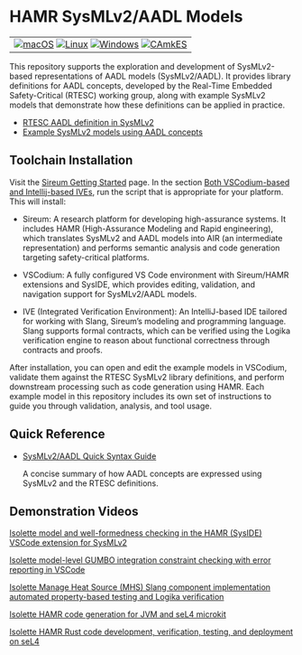# HAMR SysMLv2/AADL Models

<table>
<tr>
<td> 
  <a href="https://github.com/santoslab/sysmlv2-models/actions/workflows/CI-macOS.yml?query=branch%3Amain"><img src="https://github.com/santoslab/sysmlv2-models/actions/workflows/CI-macOS.yml/badge.svg" alt="macOS"></a>
  <a href="https://github.com/santoslab/sysmlv2-models/actions/workflows/CI-linux.yml?query=branch%3Amain"><img src="https://github.com/santoslab/sysmlv2-models/actions/workflows/CI-linux.yml/badge.svg" alt="Linux"></a>
  <a href="https://github.com/santoslab/sysmlv2-models/actions/workflows/CI-windows.yml?query=branch%3Amain"><img src="https://github.com/santoslab/sysmlv2-models/actions/workflows/CI-windows.yml/badge.svg" alt="Windows"></a>
  <a href="https://github.com/santoslab/sysmlv2-models/actions/workflows/CI-camkes.yml?query=branch%3Amain"><img src="https://github.com/santoslab/sysmlv2-models/actions/workflows/CI-camkes.yml/badge.svg" alt="CAmkES"></a>
</td>
</tr>
</table>

This repository supports the exploration and development of SysMLv2-based
representations of AADL models (SysMLv2/AADL). It provides library definitions for AADL
concepts, developed by the Real-Time Embedded Safety-Critical (RTESC) working
group, along with example SysMLv2 models that demonstrate how these definitions
can be applied in practice.

* [RTESC AADL definition in SysMLv2](sysml-aadl-libraries)
* [Example SysMLv2 models using AADL concepts](models)

## Toolchain Installation

Visit the [Sireum Getting Started](https://sireum.org/getting-started) page. In
  the section [Both VSCodium-based and Intellij-based
  IVEs](https://sireum.org/getting-started/#latest-release-bin-ives), run the
  script that is appropriate for your platform. This will install:
 
 - Sireum: A research platform for developing high-assurance systems. It
   includes HAMR (High-Assurance Modeling and Rapid engineering), which
   translates SysMLv2 and AADL models into AIR (an intermediate representation)
   and performs semantic analysis and code generation targeting safety-critical
   platforms.
 
 - VSCodium:  A fully configured VS Code environment with Sireum/HAMR extensions
   and SysIDE, which provides editing, validation, and navigation support for
   SysMLv2/AADL models.
  
 - IVE (Integrated Verification Environment): An IntelliJ-based IDE tailored for
   working with Slang, Sireum’s modeling and programming language. Slang
   supports formal contracts, which can be verified using the Logika
   verification engine to reason about functional correctness through contracts
   and proofs.

After installation, you can open and edit the example models in VSCodium,
validate them against the RTESC SysMLv2 library definitions, and perform
downstream processing such as code generation using HAMR.  Each example model in
this repository includes its own set of instructions to guide you through
validation, analysis, and tool usage.

## Quick Reference

- [SysMLv2/AADL Quick Syntax Guide](syntax-reference.md)

  A concise summary of how AADL concepts are expressed using SysMLv2 and the RTESC definitions.

## Demonstration Videos

[Isolette model and well-formedness checking in the HAMR (SysIDE) VSCode extension for SysMLv2](
https://drive.google.com/file/d/1NkNHdvwJ-GHN2C9zpt2HgMpuLdC303T4/view?usp=sharing)

[Isolette model-level GUMBO integration constraint checking with error reporting in VSCode](
https://drive.google.com/file/d/17IjDBFzjx1WtYSNRimzbVOj_nnMf8qN8/view?usp=sharing)

[Isolette Manage Heat Source (MHS) Slang component implementation automated property-based testing and Logika verification](
https://drive.google.com/file/d/1LAWtQpiTjdac1STDqzgvIMmJrB1bTyDd/view?usp=sharing)

[Isolette HAMR code generation for JVM and seL4 microkit](
https://drive.google.com/file/d/1a5GJqx94ySi-l-MCX1vqjWc76njNArkO/view?usp=sharing)

[Isolette HAMR Rust code development, verification, testing, and deployment on seL4](
https://drive.google.com/file/d/19WgWayynoNIgUTvpN0LOGIvRYhbx-aoU/view?usp=sharing)
